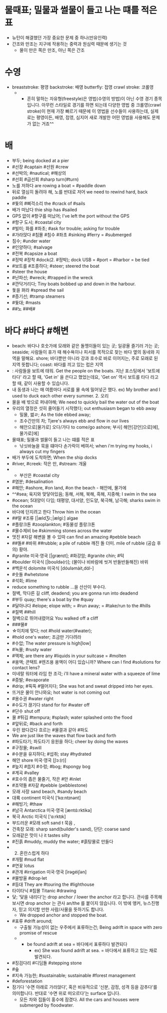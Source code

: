 # 물때표; 밀물과 썰물이 들고 나는 떄를 적은 표
* 뉴턴이 해결했던 가장 중요한 문제 중 하나(만유인력)
* 간조와 만조는 지구에 작용하는 중력과 원심력 때문에 생기는 것
	* 물이 만은 쪽은 만조, 아닌 쪽은 간조

# 수영
* breaststroke: 평영 backstroke: 배영  butterfly: 접영  crawl stroke: 코롤영
	* * 흔히 말하는 자유형(freestyle)은 영법(수영의 방법)이 아닌 수영 경기 종목입니다. 아무런 스타일로 경기를 하면 되는데 다양한 영법 중 크롤영(crawl stroke)이 현재 가장 빠르기 때문에 이 영법을 선수들이 사용하는데, 실제로는 평영이든, 배영, 접영, 심지어 새로 개발한 어떤 영법을 사용해도 문제가 없는 거죠^^
                                

# 배
* 부두; being docked at a pier
* #선장 #captain #선원 #crew
* #선박의; #nautical; #해상의
* #선회 #급선회 #sharp turn(#turn)
* 노를 저하다 							are rowing a boat = #paddle down
* 뒤로 열심히 돌려야 해, 노를 반대로 저어 			 we need to rewind hard, back paddle
* #돛의 #삐걱소리 the #crack of #sails
* 배가 떠났다 thie ship has #sailed
* GPS 없이 #항구를 떠났어; I've left the port without the GPS
* #항구 도시; #coastal city
* #빌미; 화를 #좌초; #ask for trouble; asking for trouble
* #가라앉다 #침몰 #침수 #좌초 #sinking #ferry = #submerged
* 침수; #under water
* #인양하다; #salvage
* #전복 #capsize a boat
* #정박 #장착 #dock(2. #정박); dock USB = #port = #harbor = be tied
* #보트를 #조종하다; #steer; steered the boat
* #steer the house
* #난파선; #wreck; #trapped in the wreck
* #깐닥거리다; Tiny boats bobbed up and down in the harbour.
* 돛을 펴라 #spread the sail
* #증기선; #tramp steamers
* #돛대; #masts
* ##노 ##배#

# 바다 #바다 #해변
* beach: 바다나 호숫가에 모래와 같은 돌멩이들이 있는 곳; 일광욜 즐기러 가는 곳; seaside; 사람들이 휴가 때 해수욕이나 피서를 목적으로 찾는 바다 옆의 동네와 지역을 말해요.
  shore; 바다뿐만 아니라 강과 호수로 바로 이어지는, 주로 모래로 된 지역 뜻합니다; coast: 바다를 끼고 있는 럽은 지역
* : 사람들을 보트에 태워.  Get the people on the boats. 지난 포스팅에서 '보트에 타다' 라고 할 때, 'Get in' 을 쓴다고 했었는데요, 'Get on' 역시 보트를 타다 라고 할 때, 같이 사용할 수 있습니다.
* 내 동생과 나는 매 여름마다 서로를 물 속에 밀어넣곤 했다. ex) My brother and I used to duck each other every summer. 2. 오리
* 물을 배 밖으로 퍼내야해; We need to quickly bail the water out of the boat
* 우리의 열정은 섯히 줄어들기 시작했다; out enthusiasm began to ebb away
	* 밀물, 썲ㄹ; As the tide ebbed away; 
	* 조수간만의 차; Tjere's always ebb and flow in our lives
	* 해안으로[물가로] 오다/가다  to come/go ashore; 부사] 해안[강안]으로[에], 물가로[에]
* 물때표; 밀물과 썰물이 들고 나는 떄를 적은 표
	* 낚싯바늘을 묵을 떄마다 손가락이 베여서; when i'm trying my hooks, i always cut my fingers
* 배가 부두에 도착하면; When the ship docks
* #river, #creek: 작은 만, #stream: 개울
* * 부산은 #coastal city
* #염분; #desalination
* #해안; #ashore, #on land, #on the beach - 해안에, 물가에 
* ^^#sea; 육지와 맞닿아있음; 동해, 서해, 북해, 흑해, 지중해; I swim in the sea
* #ocean; 5대양이 다임; 태평양, 대서양, 인도양, 북극해, 남극해; sharks swim in the ocean
* 바다에 던지려고 한다	Throw him in the ocean
* ##말 #조류	[|ӕldƷi:;|ӕlgi:] algae
* #플랑크톤	#zooplankton; #동물성 플랑크톤
* #물수제비	be #skimming stones across the water
* 멋진 #자갈 해변을 볼 수 있따	can find an amazing #pebble beach
* ##돌# #바위 ##rubble; a pile of rubble 깨진 돌 더미. mile of rubble (공습 후의) 황야.
* #granite 미국·영국 [|grӕnɪt]; #화강암; #granite chin; #턱
* #boulder 미국식 [|boʊldə(r)]; (물이나 비바람에 씻겨 반들반들해진) 바위 
* #백운석 dolomite 미국식 [dóuləmàit,dɑ́l-] 
* #숫돌 #whetstone
* #석회; #lime
* reduce something to rubble …을 산산이 부수다.
* 절벽, 막다른 길	cliff, deadend; you are gonna run into deadend
* #부두 quay; 	there's a boat by the #quay
* #달아나다 #elope; elope with; = #run away; = #take/run to the #hills 
* #절벽 ##hill
* 절벽으로 뛰어내렸어요 			 	You walked off a cliff
* ###물#
* ☆이치에 맞다; not #hold water(#water); 
* #hold one's water; 조금만 기다려라
* #수압; The water pressure is high[low]
* #녹물; #rusty water
* #액체; are there any #liquids in your suitcase = #molten
* #용액; 콘택트 #렌즈용 용액이 어디 있습니까? Where can I find #solutions for contact lens?
* 미네랄 워터에 라임 한 조각; i'll have a mineral water with a squeeze of lime
* #증발; #evaporate
* #drip; #뚝뚝 #떨어지다; She was hot and sweat dripped into her eyes.
* 뜨거운 물이 안나와요; hot water is not coming out
* #용수권 #water right
* #수도가 끊기다 stand for for #water off
* #단수 shut off
* 물 #튀김 #tempura; #splash; water splashed onto the flood
* #앞뒤로; #back and forth
* 우린 왔다갔다 흐르는 #물결과 같아 #파도 
* We are just like the waves that flow back and forth
* #파도타기; 파도타기 응원을 하다; cheer by doing the waves
* #구정물; #swill
* #수분을 유지하다; #섭취; stay #hydrated
* 해안	shore 미국·영국 [ʃɔ:(r)] 
* #늪지 #씁지 #수렁;	#bog; #spongy bog
* #계곡	#valley
* #호수의 좁은 물줄기, 작은 #만	#inlet
* #조약돌 #자갈	#pebble (pebblestone)
* 모래 사장	sand beach, #sandy beach
* 대륙	continent 미국식 [‘kɑ:ntɪnənt]
* #해빙기; #thaw
* #남극 Antarctica 미국·영국 [æntɑ́:rktikə]
* 북극 Arctic 미국식 [‘ɑ:rktɪk]
* 부드러운 #모래	soft sand t 묵음 , 
* 건축장 모래: sharp sand(builder's sand), 단단: coarse sand
* 모래같은 맛이 나	it tastes silty
* #진흙	#muddy, muddy the water; #흙탕물로 만들다
* 2. 혼란스럽게 하다
* #개펄	#mud flat
* #연꽃	lotus
* #관개	#irrigation 미국·영국 [ìrəɡéiʃən] 
* #물방울	#drop·let 
* #등대	They are #touring the #lighthouse
* 타이타닉 #침몰 	Titanic #drawing
* 닻; ‘닻을 내리다’는 drop anchor / lower the anchor 라고 합니다. 관사를 주목해 보시면 drop anchor 는 관사 an/the 를 붙이지 않습니다. 이 밖에 앵커, 뉴스진행자, 믿고 의지할 만한 사람/사물을 뜻하기도 합니다. 
	* We dropped anchor and stopped the boat.
* #표류	#drift around; 
	* 구출될 가능성이 없는 우주에서 표류하는건; Being adrift in space with zero promise of rescue
	* * be found adrift at sea = 바다에서 표류하다 발견되다
		* ex) She was found adrift at sea. = 바다에서 표류하고 있는 채로 발견되다.
* #징검다리 #디딤돌	#stepping stone
* #숲
* #지속 가능한; #sustainable; sustainable #forest management
* #deforestation
* 잠기다 ‘수면 아래로 가라앉다’, 혹은 비유적으로 ‘신분, 감정, 성격 등을 감추다’를 의미합니다. 반대로 ‘수면 위로 떠오르다’는 surface 입니다. 
	* 모든 차와 집들이 홍수에 잠겼다. All the cars and houses were submerged by floodwater.
